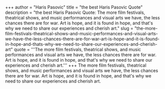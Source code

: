 +++
author = "Haris Pasovic"
title = "the best Haris Pasovic Quote"
description = "the best Haris Pasovic Quote: The more film festivals, theatrical shows, and music performances and visual arts we have, the less chances there are for war. Art is hope, and it is found in hope, and that's why we need to share our experiences and cherish art."
slug = "the-more-film-festivals-theatrical-shows-and-music-performances-and-visual-arts-we-have-the-less-chances-there-are-for-war-art-is-hope-and-it-is-found-in-hope-and-thats-why-we-need-to-share-our-experiences-and-cherish-art"
quote = '''The more film festivals, theatrical shows, and music performances and visual arts we have, the less chances there are for war. Art is hope, and it is found in hope, and that's why we need to share our experiences and cherish art.'''
+++
The more film festivals, theatrical shows, and music performances and visual arts we have, the less chances there are for war. Art is hope, and it is found in hope, and that's why we need to share our experiences and cherish art.
